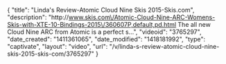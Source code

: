 {
    "title": "Linda's Review-Atomic Cloud Nine Skis 2015-Skis.com",
    "description": "http:\/\/www.skis.com\/Atomic-Cloud-Nine-ARC-Womens-Skis-with-XTE-10-Bindings-2015\/360607P,default,pd.html The all new Cloud Nine ARC from Atomic is a perfect s...",
    "videoid": "3765297",
    "date_created": "1411361065",
    "date_modified": "1418181992",
    "type": "captivate",
    "layout": "video",
    "url": "\/v\/linda-s-review-atomic-cloud-nine-skis-2015-skis-com\/3765297"
}